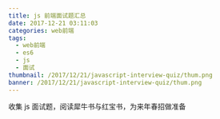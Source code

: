 ```yaml
---
title: js 前端面试题汇总
date: 2017-12-21 03:11:03
categories: web前端
tags: 
  - web前端
  - es6
  - js
  - 面试
thumbnail: /2017/12/21/javascript-interview-quiz/thum.png
banner: /2017/12/21/javascript-interview-quiz/thum.png
---
```


收集 js 面试题，阅读犀牛书与红宝书，为来年春招做准备
<!--more-->


